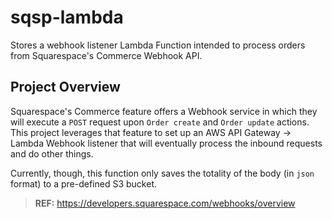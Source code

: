 # sqsp-lambda
Stores a webhook listener Lambda Function intended to process orders from Squarespace's Commerce Webhook API.

## Project Overview

Squarespace's Commerce feature offers a Webhook service in which they will execute a `POST` request upon `Order create` and `Order update` actions. This project leverages that feature to set up an AWS API Gateway -> Lambda Webhook listener that will eventually process the inbound requests and do other things.

Currently, though, this function only saves the totality of the body (in `json` format) to a pre-defined S3 bucket.

> **REF:** <https://developers.squarespace.com/webhooks/overview>